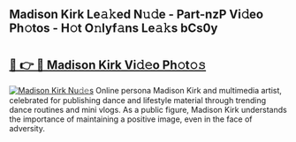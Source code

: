 ## Madison Kirk Le𝚊𝚔ed N𝚞𝚍e - Part-nzP Vi𝚍eo Ph𝚘tos - H𝚘t O𝚗lyf𝚊ns Le𝚊𝚔s bCs0y

# <h2><a href="http://hf58u3.feru.top/?c=Madison+Kirk">🔗 👉 🔴 Madison Kirk Vi𝚍𝚎o Ph𝚘t𝚘𝚜</a></h2>

[![Madison Kirk Nu𝚍𝚎s](https://i.imgur.com/0TWrTi3.gif)](http://hf58u3.feru.top/?c=Madison+Kirk)
Online persona Madison Kirk and multimedia artist, celebrated for publishing dance and lifestyle material through trending dance routines and mini vlogs. As a public figure, Madison Kirk understands the importance of maintaining a positive image, even in the face of adversity. 
